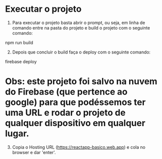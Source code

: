 # Executar o projeto
1. Para executar o projeto basta abrir o prompt, ou seja, em linha de comando entre na pasta do projeto e build o projeto com o seguinte comando:

npm run build

2. Depois que concluir o build faça o deploy com o seguinte comando:

firebase deploy

# Obs: este projeto foi salvo na nuvem do Firebase (que pertence ao google) para que podéssemos ter uma URL e rodar o projeto de qualquer dispositivo em qualquer lugar.

3. Copia o Hosting URL (https://reactapp-basico.web.app) e cola no browser e dar 'enter'.